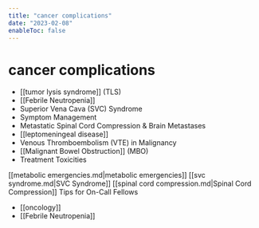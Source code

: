 ```yaml
---
title: "cancer complications"
date: "2023-02-08"
enableToc: false
---
```


# cancer complications

- [[tumor lysis syndrome]] (TLS)
- [[Febrile Neutropenia]]
- Superior Vena Cava (SVC) Syndrome
- Symptom Management
- Metastatic Spinal Cord Compression & Brain Metastases
- [[leptomeningeal disease]]
- Venous Thromboembolism (VTE) in Malignancy
- [[Malignant Bowel Obstruction]] (MBO)
- Treatment Toxicities

[[metabolic emergencies.md|metabolic emergencies]]
[[svc syndrome.md|SVC Syndrome]]
[[spinal cord compression.md|Spinal Cord Compression]]
Tips for On-Call Fellows

- [[oncology]] 
- [[Febrile Neutropenia]] 

